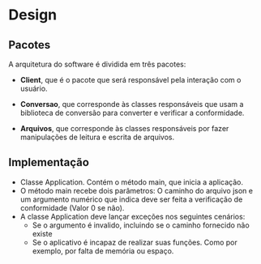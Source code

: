 # Design

## Pacotes
A arquitetura do software é dividida em três pacotes:

- **Client**, que é o pacote que será responsável pela interação com o usuário. 

- **Conversao**, que corresponde às classes responsáveis que usam a biblioteca de conversão para converter e verificar a conformidade.

- **Arquivos**, que corresponde às classes responsáveis por fazer manipulações de leitura e escrita de arquivos.

## Implementação

- Classe Application. Contém o método main, que inicia a aplicação.
- O método main recebe dois parâmetros: O caminho do arquivo json e um argumento numérico que indica deve ser feita a verificação de conformidade (Valor 0 se não).
- A classe Application deve lançar exceções nos seguintes cenários:
  - Se o argumento é invalido, incluindo se o caminho fornecido não existe
  - Se o aplicativo é incapaz de realizar suas funções. Como por exemplo, por falta de memória ou espaço.
